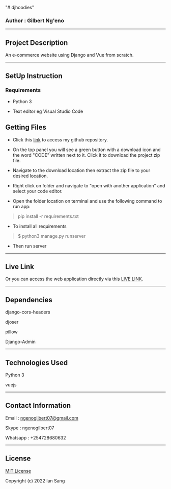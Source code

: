 "# djhoodies" 

### Author : Gilbert Ng'eno

*****

## Project Description

An e-commerce website using Django and Vue from scratch.

*****

## SetUp Instruction

### Requirements

* Python 3

* Text editor eg Visual Studio Code

## Getting Files

* Click this [link](https://github.com/gilly7/djhoodies) to access my github repository.

* On the top panel you will see a green button with a download icon and the word "CODE" written next to it. Click it to download the project zip file.​

* Navigate to the download location then extract the zip file to your desired location.​

* Right click on folder and navigate to "open with another application" and select your code editor.

* Open the folder location on terminal and use the following command to run app:

> pip install -r requirements.txt

* To install all requirements

> $ python3 manage.py runserver

* Then run server

*****

## Live Link
Or you can access the web application directly via this [LIVE LINK](https://djhoodies.herokuapp.com/).

*****

## Dependencies

django-cors-headers

djoser

pillow

Django-Admin

*****

## Technologies Used

Python 3

vuejs

*****

## Contact Information

Email : ngenogilbert07@gmail.com​

Skype : ngenogilbert07​

Whatsapp : +254728680632

*****

## License

[MIT License](https://github.com/gilly7/djhoodies/blob/main/LICENSE)

Copyright (c) 2022 Ian Sang
